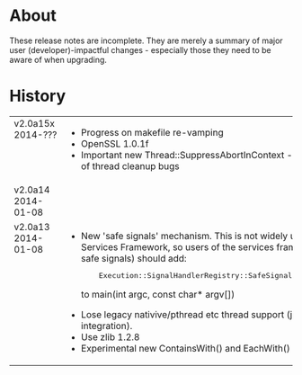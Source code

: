 ﻿About
=====
These release notes are incomplete. They are merely a summary of
major user (developer)-impactful changes - especially those they need 
to be aware of when upgrading.

<style type='text/css'>
	table tr td {width: 1in;  vertical-align: top; }
	table tr td td {width: auto;  }
</style>

History
=======

<table>





<tr>
<td>v2.0a15x<br/>2014-???</td>
<td>
<ul>
<li>Progress on makefile re-vamping</li>	
<li>OpenSSL 1.0.1f</li>
<li>Important new Thread::SuppressAbortInContext - feature to avoid a class of thread cleanup bugs</li>

</ul>
</td>
</tr>






<tr>
<td>v2.0a14<br/>2014-01-08</td>
<td></td>
</tr>




<tr>
<td>v2.0a13<br/>2014-01-08</td>
<td>
<ul>
<li>	
New 'safe signals' mechanism. This is not widely used, but is used
in Services Framework, so users of the services framework (or anyone using safe signals)
should add:
<pre>
	Execution::SignalHandlerRegistry::SafeSignalsManager    safeSignals;
</pre>

to main(int argc, const char* argv[])
</li>

<li>Lose legacy nativive/pthread etc thread support (just C++-thread integration).</li>

<li>Use zlib 1.2.8</li>

<li>	
Experimental new ContainsWith() and EachWith()
</li>
</ul>
</td>
</tr>



</table>
